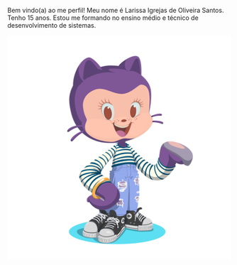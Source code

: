 Bem vindo(a) ao me perfil!
Meu nome é Larissa Igrejas de Oliveira Santos.
Tenho 15 anos. 
Estou me formando no ensino médio e técnico de desenvolvimento de sistemas.

![](octocat-1722601679487.png)

